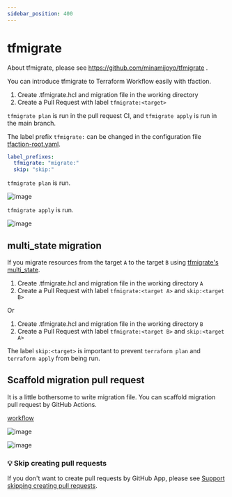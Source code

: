 ```yaml
---
sidebar_position: 400
---
```


# tfmigrate

About tfmigrate, please see https://github.com/minamijoyo/tfmigrate .

You can introduce tfmigrate to Terraform Workflow easily with tfaction.

1. Create .tfmigrate.hcl and migration file in the working directory
1. Create a Pull Request with label `tfmigrate:<target>`

`tfmigrate plan` is run in the pull request CI, and `tfmigrate apply` is run in the main branch.

The label prefix `tfmigrate:` can be changed in the configuration file [tfaction-root.yaml](/config/tfaction-root-yaml).

```yaml
label_prefixes:
  tfmigrate: "migrate:"
  skip: "skip:"
```

`tfmigrate plan` is run.

![image](https://user-images.githubusercontent.com/13323303/150029520-fd3aac78-d76a-41ee-9df0-a7fc02fb12b7.png)

`tfmigrate apply` is run.

![image](https://user-images.githubusercontent.com/13323303/150029697-316218e0-cb1e-4a8d-ad5c-0c12e1cb68dc.png)

## multi_state migration

If you migrate resources from the target `A` to the target `B` using [tfmigrate's multi_state](https://github.com/minamijoyo/tfmigrate#multi_state-mv).

1. Create .tfmigrate.hcl and migration file in the working directory `A`
1. Create a Pull Request with label `tfmigrate:<target A>` and `skip:<target B>`

Or

1. Create .tfmigrate.hcl and migration file in the working directory `B`
1. Create a Pull Request with label `tfmigrate:<target B>` and `skip:<target A>`

The label `skip:<target>` is important to prevent `terraform plan` and `terraform apply` from being run.

## Scaffold migration pull request

It is a little bothersome to write migration file.
You can scaffold migration pull request by GitHub Actions.

[workflow](https://github.com/suzuki-shunsuke/tfaction-example/blob/main/.github/workflows/scaffold-tfmigrate.yaml)

![image](https://user-images.githubusercontent.com/13323303/154389701-737050cf-beca-4754-9852-76986e4ebf21.png)

![image](https://user-images.githubusercontent.com/13323303/154388296-420b421e-1940-446a-a8e1-95d2b4f3f782.png)

### :bulb: Skip creating pull requests

If you don't want to create pull requests by GitHub App, please see [Support skipping creating pull requests](skip-creating-pr).
